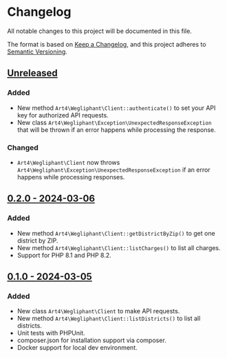 # Changelog

All notable changes to this project will be documented in this file.

The format is based on [Keep a Changelog](https://keepachangelog.com/en/1.0.0/),
and this project adheres to [Semantic Versioning](https://semver.org/spec/v2.0.0.html).

## [Unreleased](https://github.com/Art4/wegliphant/compare/0.2.0...main)

### Added

- New method `Art4\Wegliphant\Client::authenticate()` to set your API key for authorized API requests.
- New class `Art4\Wegliphant\Exception\UnexpectedResponseException` that will be thrown if an error happens while processing the response.

### Changed

- `Art4\Wegliphant\Client` now throws `Art4\Wegliphant\Exception\UnexpectedResponseException` if an error happens while processing responses.

## [0.2.0 - 2024-03-06](https://github.com/Art4/wegliphant/compare/0.1.0...0.2.0)

### Added

- New method `Art4\Wegliphant\Client::getDistrictByZip()` to get one district by ZIP.
- New method `Art4\Wegliphant\Client::listCharges()` to list all charges.
- Support for PHP 8.1 and PHP 8.2.

## [0.1.0 - 2024-03-05](https://github.com/Art4/wegliphant/compare/3a69d42338ea699afe87fe6f9a0cb1e9059e505d...0.1.0)

### Added

- New class `Art4\Wegliphant\Client` to make API requests.
- New method `Art4\Wegliphant\Client::listDistricts()` to list all districts.
- Unit tests with PHPUnit.
- composer.json for installation support via composer.
- Docker support for local dev environment.
